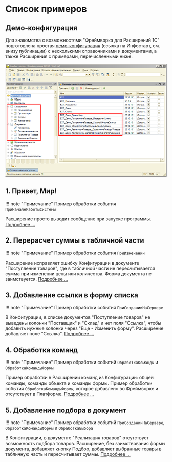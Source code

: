 # Список примеров

## Демо-конфигурация

Для знакомства с возможностями "Фреймворка для Расширений 1С" подготовлена простая [демо-конфигурация](https://infostart.ru/1c/articles/1744951/) (ссылка на Инфостарт, см. внизу публикации) с несколькими справочниками и документами, а также Расширения с примерами, перечисленными ниже. 

![Screenshot](../../img/%D0%9A%D0%BE%D0%BD%D1%84%D0%B8%D0%B3%D1%83%D1%80%D0%B0%D1%86%D0%B8%D1%8F%20%D0%B2%20%D0%9A%D0%BE%D0%BD%D1%84%D0%B8%D0%B3%D1%83%D1%80%D0%B0%D1%82%D0%BE%D1%80%D0%B5.png)

## 1. Привет, Мир!

!!! note "Примечание"
    Пример обработки события `ПриНачалеРаботыСистемы`

Расширение просто выводит сообщение при запуске программы. [Подробнее ...](1.%20%D0%9F%D1%80%D0%B8%D0%B2%D0%B5%D1%82%2C%20%D0%9C%D0%B8%D1%80!.md)

## 2. Перерасчет суммы в табличной части

!!! note "Примечание"
    Пример обработки события `ПриИзменении`

Расширение исправляет ошибку Конфигурации в документе "Поступление товаров", где в табличной части не пересчитывается сумма при изменении цены или количества. Форма документа не заимствуется. [Подробнее ...](2.%20%D0%9F%D0%B5%D1%80%D0%B5%D1%80%D0%B0%D1%81%D1%87%D0%B5%D1%82%20%D0%B2%20%D1%82%D0%B0%D0%B1%D0%BB%D0%B8%D1%87%D0%BD%D0%BE%D0%B9%20%D1%87%D0%B0%D1%81%D1%82%D0%B8%20%D0%B4%D0%BE%D0%BA%D1%83%D0%BC%D0%B5%D0%BD%D1%82%D0%B0.md)

## 3. Добавление ссылки в форму списка

!!! note "Примечание"
    Пример обработки события `ПриСозданииНаСервере`

В Конфигурации, в списке документов "Поступление товаров" не выведены колонки "Поставщик" и "Склад" и нет поля "Ссылка", чтобы добавить нужные колонки через "Еще - Изменить форму". Расширение добавляет поле "Ссылка". [Подробнее ...](3.%20%D0%94%D0%BE%D0%B1%D0%B0%D0%B2%D0%BB%D0%B5%D0%BD%D0%B8%D0%B5%20%D1%81%D1%81%D1%8B%D0%BB%D0%BA%D0%B8%20%D0%B2%20%D1%84%D0%BE%D1%80%D0%BC%D1%83%20%D1%81%D0%BF%D0%B8%D1%81%D0%BA%D0%B0.md)

## 4. Обработка команд

!!! note "Примечание"
    Пример обработки событий `ОбработкаКоманды` и `ОбработкаКомандыФормы`

Пример обработки в Расширении команд из Конфигурации: общей команды, команды объекта и команды формы. Пример обработки события `ОбработкаКомандыФормы`, которое добавлено во Фреймворке и отсутствует в Платформе. [Подробнее ...](4.%20%D0%9E%D0%B1%D1%80%D0%B0%D0%B1%D0%BE%D1%82%D0%BA%D0%B0%20%D0%BA%D0%BE%D0%BC%D0%B0%D0%BD%D0%B4.md)

## 5. Добавление подбора в документ

!!! note "Примечание"
    Пример обработки событий `ПриСозданииНаСервере`, `ОбработкаКомандыФормы` и `ОбработкаВыбора`

В Конфигурации, в документе "Реализация товаров" отсутствует возможность подбора товаров. Расширение, без заимствования формы документа, добавляет кнопку Подбор, добавляет выбранные товары в табличную часть и пересчитывает суммы. [Подробнее ...](5.%20%D0%94%D0%BE%D0%B1%D0%B0%D0%B2%D0%BB%D0%B5%D0%BD%D0%B8%D0%B5%20%D0%BF%D0%BE%D0%B4%D0%B1%D0%BE%D1%80%D0%B0%20%D0%B2%20%D0%B4%D0%BE%D0%BA%D1%83%D0%BC%D0%B5%D0%BD%D1%82.md)
